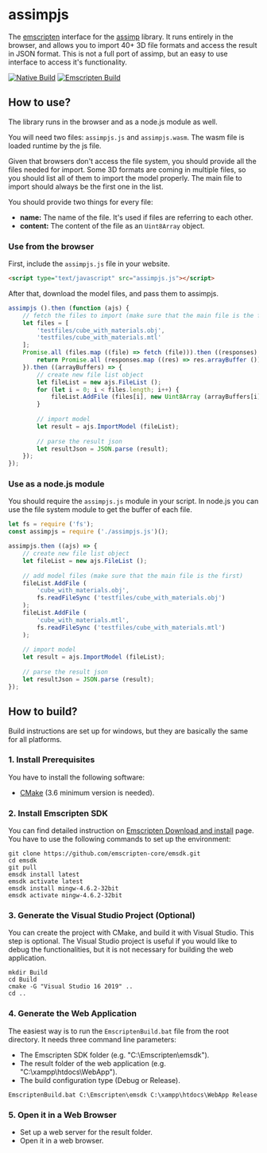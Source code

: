 # assimpjs

The [emscripten](https://emscripten.org) interface for the [assimp](https://github.com/assimp/assimp) library. It runs entirely in the browser, and allows you to import 40+ 3D file formats and access the result in JSON format. This is not a full port of assimp, but an easy to use interface to access it's functionality.

[![Native Build](https://github.com/kovacsv/assimpjs/actions/workflows/native_build.yml/badge.svg)](https://github.com/kovacsv/assimpjs/actions/workflows/native_build.yml)
[![Emscripten Build](https://github.com/kovacsv/assimpjs/actions/workflows/emscripten_build.yml/badge.svg)](https://github.com/kovacsv/assimpjs/actions/workflows/emscripten_build.yml)

## How to use?

The library runs in the browser and as a node.js module as well.

You will need two files: `assimpjs.js` and `assimpjs.wasm`. The wasm file is loaded runtime by the js file.

Given that browsers don't access the file system, you should provide all the files needed for import. Some 3D formats are coming in multiple files, so you should list all of them to import the model properly. The main file to import should always be the first one in the list.

You should provide two things for every file:
- **name:** The name of the file. It's used if files are referring to each other.
- **content:** The content of the file as an `Uint8Array` object.

### Use from the browser

First, include the `assimpjs.js` file in your website.

```html
<script type="text/javascript" src="assimpjs.js"></script>
```

After that, download the model files, and pass them to assimpjs.

```js
assimpjs ().then (function (ajs) {
    // fetch the files to import (make sure that the main file is the first)
    let files = [
        'testfiles/cube_with_materials.obj',
        'testfiles/cube_with_materials.mtl'
    ];
    Promise.all (files.map ((file) => fetch (file))).then ((responses) => {
        return Promise.all (responses.map ((res) => res.arrayBuffer ()));
    }).then ((arrayBuffers) => {
        // create new file list object
        let fileList = new ajs.FileList ();
        for (let i = 0; i < files.length; i++) {
            fileList.AddFile (files[i], new Uint8Array (arrayBuffers[i]));
        }
        
        // import model
        let result = ajs.ImportModel (fileList);
        
        // parse the result json
        let resultJson = JSON.parse (result);
    });
});
```

### Use as a node.js module

You should require the `assimpjs.js` module in your script. In node.js you can use the file system module to get the buffer of each file.

```js
let fs = require ('fs');
const assimpjs = require ('./assimpjs.js')();

assimpjs.then ((ajs) => {
    // create new file list object
    let fileList = new ajs.FileList ();
    
    // add model files (make sure that the main file is the first)
    fileList.AddFile (
        'cube_with_materials.obj',
        fs.readFileSync ('testfiles/cube_with_materials.obj')
    );
    fileList.AddFile (
        'cube_with_materials.mtl',
        fs.readFileSync ('testfiles/cube_with_materials.mtl')
    );
    
    // import model
    let result = ajs.ImportModel (fileList);
    
    // parse the result json
    let resultJson = JSON.parse (result);
});
```

## How to build?

Build instructions are set up for windows, but they are basically the same for all platforms.

### 1. Install Prerequisites

You have to install the following software:
- [CMake](https://cmake.org) (3.6 minimum version is needed).

### 2. Install Emscripten SDK

You can find detailed instruction on [Emscripten Download and install](https://emscripten.org/docs/getting_started/downloads.html) page. You have to use the following commands to set up the environment:

```
git clone https://github.com/emscripten-core/emsdk.git
cd emsdk
git pull
emsdk install latest
emsdk activate latest
emsdk install mingw-4.6.2-32bit
emsdk activate mingw-4.6.2-32bit
```

### 3. Generate the Visual Studio Project (Optional)

You can create the project with CMake, and build it with Visual Studio. This step is optional. The Visual Studio project is useful if you would like to debug the functionalities, but it is not necessary for building the web application.

```
mkdir Build
cd Build
cmake -G "Visual Studio 16 2019" ..
cd ..
```

### 4. Generate the Web Application

The easiest way is to run the `EmscriptenBuild.bat` file from the root directory. It needs three command line parameters:
- The Emscripten SDK folder (e.g. "C:\Emscripten\emsdk").
- The result folder of the web application (e.g. "C:\xampp\htdocs\WebApp").
- The build configuration type (Debug or Release).

```
EmscriptenBuild.bat C:\Emscripten\emsdk C:\xampp\htdocs\WebApp Release
```

### 5. Open it in a Web Browser

- Set up a web server for the result folder.
- Open it in a web browser.
